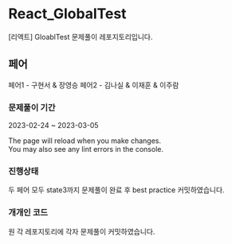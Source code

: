 # React_GlobalTest

[리액트] GloablTest 문제풀이 레포지토리입니다.

## 페어

페어1 - 구현서 & 장영승 페어2 - 김나실 & 이재훈 & 이주람

### 문제풀이 기간

2023-02-24 ~ 2023-03-05

The page will reload when you make changes.\
You may also see any lint errors in the console.

### 진행상태

두 페어 모두 state3까지 문제풀이 완료 후 best practice 커밋하였습니다.

### 개개인 코드

원 각 레포지토리에 각자 문제풀이 커밋하였습니다.




